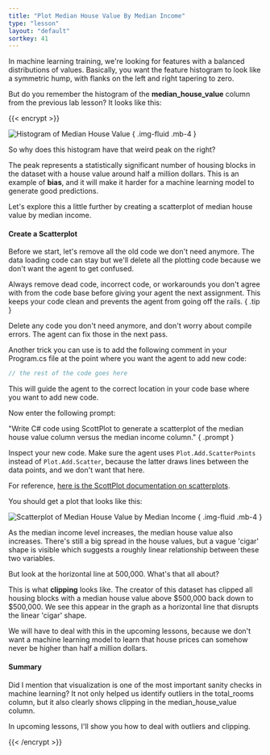 ```yaml
---
title: "Plot Median House Value By Median Income"
type: "lesson"
layout: "default"
sortkey: 41
---
```


In machine learning training, we're looking for features with a balanced distributions of values. Basically, you want the feature histogram to look like a symmetric hump, with flanks on the left and right tapering to zero. 

But do you remember the histogram of the **median_house_value** column from the previous lab lesson? It looks like this:

{{< encrypt >}}

![Histogram of Median House Value](../img/medianhousevalue-histogram.png)
{ .img-fluid .mb-4 }

So why does this histogram have that weird peak on the right?

The peak represents a statistically significant number of housing blocks in the dataset with a house value around half a million dollars. This is an example of **bias**, and it will make it harder for a machine learning model to generate good predictions.

Let's explore this a little further by creating a scatterplot of median house value by median income.

#### Create a Scatterplot

Before we start, let's remove all the old code we don't need anymore. The data loading code can stay but we'll delete all the plotting code because we don't want the agent to get confused.

Always remove dead code, incorrect code, or workarounds you don't agree with from the code base before giving your agent the next assignment. This keeps your code clean and prevents the agent from going off the rails.
{ .tip }

Delete any code you don't need anymore, and don't worry about compile errors. The agent can fix those in the next pass.

Another trick you can use is to add the following comment in your Program.cs file at the point where you want the agent to add new code:

```csharp
// the rest of the code goes here
```

This will guide the agent to the correct location in your code base where you want to add new code.

Now enter the following prompt:

"Write C# code using ScottPlot to generate a scatterplot of the median house value column versus the median income column."
{ .prompt }

Inspect your new code. Make sure the agent uses `Plot.Add.ScatterPoints` instead of `Plot.Add.Scatter`, because the latter draws lines between the data points, and we don't want that here.

For reference, [here is the ScottPlot documentation on scatterplots](https://www.scottplot.net/cookbook/5.0/Scatter/).

You should get a plot that looks like this:

![Scatterplot of Median House Value by Median Income](../img/income-vs-housevalue.png)
{ .img-fluid .mb-4 }

As the median income level increases, the median house value also increases. There's still a big spread in the house values, but a vague 'cigar' shape is visible which suggests a roughly linear relationship between these two variables.

But look at the horizontal line at 500,000. What's that all about?

This is what **clipping** looks like. The creator of this dataset has clipped all housing blocks with a median house value above $500,000 back down to $500,000. We see this appear in the graph as a horizontal line that disrupts the linear 'cigar' shape.

We will have to deal with this in the upcoming lessons, because we don't want a machine learning model to learn that house prices can somehow never be higher than half a million dollars.

#### Summary

Did I mention that visualization is one of the most important sanity checks in machine learning? It not only helped us identify outliers in the total_rooms column, but it also clearly shows clipping in the median_house_value column.

In upcoming lessons, I'll show you how to deal with outliers and clipping.

{{< /encrypt >}}
